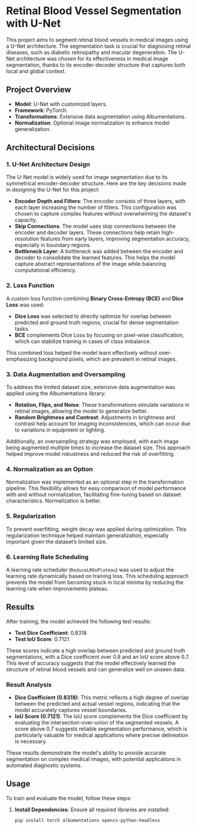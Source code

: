 # Retinal Blood Vessel Segmentation with U-Net

This project aims to segment retinal blood vessels in medical images using a U-Net architecture. The segmentation task is crucial for diagnosing retinal diseases, such as diabetic retinopathy and macular degeneration. The U-Net architecture was chosen for its effectiveness in medical image segmentation, thanks to its encoder-decoder structure that captures both local and global context.

## Project Overview

- **Model**: U-Net with customized layers.
- **Framework**: PyTorch.
- **Transformations**: Extensive data augmentation using Albumentations.
- **Normalization**: Optional image normalization to enhance model generalization.

## Architectural Decisions

### 1. **U-Net Architecture Design**

The U-Net model is widely used for image segmentation due to its symmetrical encoder-decoder structure. Here are the key decisions made in designing the U-Net for this project:

- **Encoder Depth and Filters**: The encoder consists of three layers, with each layer increasing the number of filters. This configuration was chosen to capture complex features without overwhelming the dataset's capacity.
- **Skip Connections**: The model uses skip connections between the encoder and decoder layers. These connections help retain high-resolution features from early layers, improving segmentation accuracy, especially in boundary regions.
- **Bottleneck Layer**: A bottleneck was added between the encoder and decoder to consolidate the learned features. This helps the model capture abstract representations of the image while balancing computational efficiency.

### 2. **Loss Function**

A custom loss function combining **Binary Cross-Entropy (BCE)** and **Dice Loss** was used:

- **Dice Loss** was selected to directly optimize for overlap between predicted and ground truth regions, crucial for dense segmentation tasks.
- **BCE** complements Dice Loss by focusing on pixel-wise classification, which can stabilize training in cases of class imbalance.
  
This combined loss helped the model learn effectively without over-emphasizing background pixels, which are prevalent in retinal images.

### 3. **Data Augmentation and Oversampling**

To address the limited dataset size, extensive data augmentation was applied using the Albumentations library:

- **Rotation, Flips, and Noise**: These transformations simulate variations in retinal images, allowing the model to generalize better.
- **Random Brightness and Contrast**: Adjustments in brightness and contrast help account for imaging inconsistencies, which can occur due to variations in equipment or lighting.
  
Additionally, an oversampling strategy was employed, with each image being augmented multiple times to increase the dataset size. This approach helped improve model robustness and reduced the risk of overfitting.

### 4. **Normalization as an Option**

Normalization was implemented as an optional step in the transformation pipeline. This flexibility allows for easy comparison of model performance with and without normalization, facilitating fine-tuning based on dataset characteristics. Normalization is better.

### 5. **Regularization**

To prevent overfitting, weight decay was applied during optimization. This regularization technique helped maintain generalization, especially important given the dataset’s limited size.

### 6. **Learning Rate Scheduling**

A learning rate scheduler (`ReduceLROnPlateau`) was used to adjust the learning rate dynamically based on training loss. This scheduling approach prevents the model from becoming stuck in local minima by reducing the learning rate when improvements plateau.

## Results

After training, the model achieved the following test results:

- **Test Dice Coefficient**: 0.8318
- **Test IoU Score**: 0.7121

These scores indicate a high overlap between predicted and ground truth segmentations, with a Dice coefficient over 0.8 and an IoU score above 0.7. This level of accuracy suggests that the model effectively learned the structure of retinal blood vessels and can generalize well on unseen data.

### Result Analysis

- **Dice Coefficient (0.8318)**: This metric reflects a high degree of overlap between the predicted and actual vessel regions, indicating that the model accurately captures vessel boundaries.
- **IoU Score (0.7121)**: The IoU score complements the Dice coefficient by evaluating the intersection-over-union of the segmented vessels. A score above 0.7 suggests reliable segmentation performance, which is particularly valuable for medical applications where precise delineation is necessary.

These results demonstrate the model's ability to provide accurate segmentation on complex medical images, with potential applications in automated diagnostic systems.

## Usage

To train and evaluate the model, follow these steps:

1. **Install Dependencies**: Ensure all required libraries are installed:
   ```bash
   pip install torch albumentations opencv-python-headless